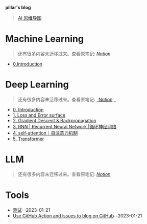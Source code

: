 **pillar's blog**
> [AI 思维导图](https://www.zhixi.com/view/5505e965)
 
# Machine Learning
> 还有很多内容未迁移过来。查看原笔记: _[Notion](https://pillarl.notion.site/Machine-Learning-e929531317ee4bd5a9c6498be71bed64)_
- [0.Introduction](https://github.com/pillarliang/blog/issues/3)

# Deep Learning
> 还有很多内容未迁移过来。查看原笔记: _[Notion](https://pillarl.notion.site/Deep-Learning-6ca40e69e58f48d39b17ae84bbf69564) _
- [0. Introduction](https://github.com/pillarliang/blog/issues/7)
- [1. Loss and Error surface](https://github.com/pillarliang/blog/issues/8)
- [2. Gradient Descent & Backpropagation](https://github.com/pillarliang/blog/issues/9)
- [3. RNN | Recurrent Neural Network |循环神经网络](https://github.com/pillarliang/blog/issues/10)
- [4. self-attention｜自注意力机制](https://github.com/pillarliang/blog/issues/11)
- [5. Transformer](https://github.com/pillarliang/blog/issues/12)

# LLM
> 还有很多内容未迁移过来。查看原笔记: _[Notion](https://pillarl.notion.site/LLM-36bf2bec8084420ca4d8dd335c6cd1a6)_


# Tools
- [测试](https://github.com/pillarliang/blog/issues/2)--2023-01-21
- [Use GitHub Action and  issues to blog on GitHub](https://github.com/pillarliang/blog/issues/1)--2023-01-21
